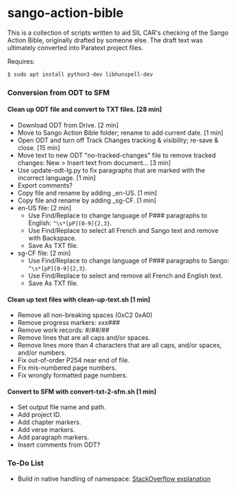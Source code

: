 # sango-action-bible

This is a collection of scripts written to aid SIL CAR's checking of the Sango Action Bible, originally drafted by someone else. The draft text was ultimately converted into Paratext project files.

Requires:
```bash
$ sudo apt install python3-dev libhunspell-dev
```

### Conversion from ODT to SFM

#### Clean up ODT file and convert to TXT files. [28 min]

- Download ODT from Drive. [2 min]
- Move to Sango Action Bible folder; rename to add current date. [1 min]
- Open ODT and turn off Track Changes tracking & visibility; re-save & close. [15 min]
- Move text to new ODT "no-tracked-changes" file to remove tracked changes: New > Insert text from document... [3 min]
- Use update-odt-lg.py to fix paragraphs that are marked with the incorrect language. [1 min]
- Export comments?
- Copy file and rename by adding _en-US. [1 min]
- Copy file and rename by adding _sg-CF. [1 min]
- en-US file: [2 min]
  - Use Find/Replace to change language of P### paragraphs to English: ```^\s*[pP][0-9]{2,3}```.
  - Use Find/Replace to select all French and Sango text and remove with Backspace.
  - Save As TXT file.
- sg-CF file: [2 min]
  - Use Find/Replace to change language of P### paragraphs to Sango: ```^\s*[pP][0-9]{2,3}```.
  - Use Find/Replace to select and remove all French and English text.
  - Save As TXT file.

#### Clean up text files with clean-up-text.sh [1 min]

- Remove all non-breaking spaces (0xC2 0xA0)
- Remove progress markers: xxx###
- Remove work records: #/##/##
- Remove lines that are all caps and/or spaces.
- Remove lines more than 4 characters that are all caps, and/or spaces, and/or numbers.
- Fix out-of-order P254 near end of file.
- Fix mis-numbered page numbers.
- Fix wrongly formatted page numbers.

#### Convert to SFM with convert-txt-2-sfm.sh [1 min]

- Set output file name and path.
- Add project ID.
- Add chapter markers.
- Add verse markers.
- Add paragraph markers.
- Insert comments from ODT?

### To-Do List
- Build in native handling of namespace: [StackOverflow explanation](https://stackoverflow.com/questions/14853243/parsing-xml-with-namespace-in-python-via-elementtree#14853417)
